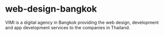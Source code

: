 # web-design-bangkok
VIMI is a digital agency in Bangkok providing the web design, development and app development services to the companies in Thailand. 
